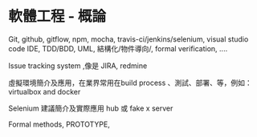 # 軟體工程 - 概論

Git, github, gitflow, npm, mocha, travis-ci/jenkins/selenium, visual studio code IDE, TDD/BDD, 
UML, 結構化/物件導向/, formal verification, ....

Issue tracking system ,像是 JIRA, redmine

虛擬環境簡介及應用，在業界常用在build process 、測試、部署、等，例如：virtualbox and docker

Selenium 建議簡介及實際應用 hub 或 fake x server

Formal methods, PROTOTYPE, 
